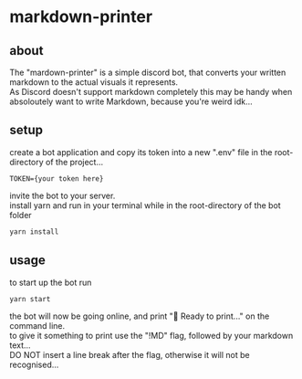 # markdown-printer

## about
The "mardown-printer" is a simple discord bot, that converts your written markdown to the actual visuals it represents.<br>
As Discord doesn't support markdown completely this may be handy when absoloutely want to write Markdown, because you're weird idk...

## setup
create a bot application and copy its token into a new ".env" file in the root-directory of the project...
```
TOKEN={your token here}
```
invite the bot to your server.<br>
install yarn and run in your terminal while in the root-directory of the bot folder
```sh
yarn install
```

## usage
to start up the bot run
```sh
yarn start
```
the bot will now be going online, and print "🚀 Ready to print..." on the command line.<br>
to give it something to print use the "!MD" flag, followed by your markdown text...<br>
DO NOT insert a line break after the flag, otherwise it will not be recognised...<br>